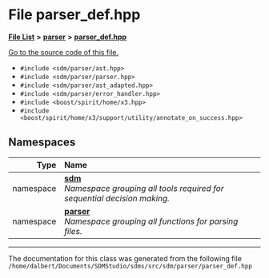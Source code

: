 
<NavBar active_item_id="2"/>

# File parser\_def.hpp


[**File List**](files.md) **>** [**parser**](dir_6daa6254ddefc40233dd42d3ed88a5a9.md) **>** [**parser\_def.hpp**](parser__def_8hpp.md)

[Go to the source code of this file.](parser__def_8hpp_source.md)



* `#include <sdm/parser/ast.hpp>`
* `#include <sdm/parser/parser.hpp>`
* `#include <sdm/parser/ast_adapted.hpp>`
* `#include <sdm/parser/error_handler.hpp>`
* `#include <boost/spirit/home/x3.hpp>`
* `#include <boost/spirit/home/x3/support/utility/annotate_on_success.hpp>`









## Namespaces

| Type | Name |
| ---: | :--- |
| namespace | [**sdm**](namespacesdm.md) <br>_Namespace grouping all tools required for sequential decision making._  |
| namespace | [**parser**](namespacesdm_1_1parser.md) <br>_Namespace grouping all functions for parsing files._  |















------------------------------
The documentation for this class was generated from the following file `/home/dalbert/Documents/SDMStudio/sdms/src/sdm/parser/parser_def.hpp`